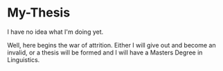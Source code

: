 # My-Thesis
I have no idea what I'm doing yet.

Well, here begins the war of attrition. Either I will give out and become an invalid, or a thesis will be formed and I will have a Masters Degree in Linguistics.
